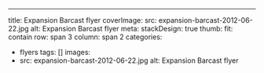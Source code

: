 ---
title: Expansion Barcast flyer
coverImage:
  src: expansion-barcast-2012-06-22.jpg
  alt: Expansion Barcast flyer
meta:
  stackDesign: true
  thumb:
    fit: contain
    row: span 3
    column: span 2
categories:
- flyers
tags: []
images:
- src: expansion-barcast-2012-06-22.jpg
  alt: Expansion Barcast flyer
